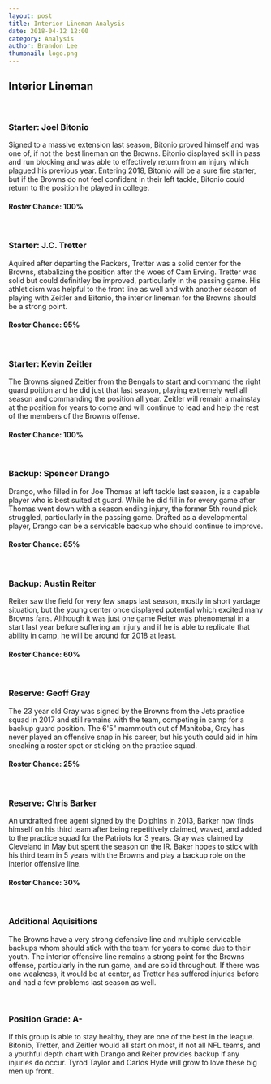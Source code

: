```yaml
---
layout: post
title: Interior Lineman Analysis
date: 2018-04-12 12:00
category: Analysis
author: Brandon Lee
thumbnail: logo.png
---
```


## Interior Lineman

<br>

### Starter: Joel Bitonio

Signed to a massive extension last season, Bitonio proved himself and was one of, if not the best lineman on the Browns. Bitonio displayed skill in pass and run blocking and was able to effectively return from an injury which plagued his previous year. Entering 2018, Bitonio will be a sure fire starter, but if the Browns do not feel confident in their left tackle, Bitonio could return to the position he played in college.

#### Roster Chance: 100%

<br>

### Starter: J.C. Tretter

Aquired after departing the Packers, Tretter was a solid center for the Browns, stabalizing the position after the woes of Cam Erving. Tretter was solid but could definitley be improved, particularly in the passing game. His athleticism was helpful to the front line as well and with another season of playing with Zeitler and Bitonio, the interior lineman for the Browns should be a strong point.

#### Roster Chance: 95%

<br>

### Starter: Kevin Zeitler

The Browns signed Zeitler from the Bengals to start and command the right guard poition and he did just that last season, playing extremely well all season and commanding the position all year. Zeitler will remain a mainstay at the position for years to come and will continue to lead and help the rest of the members of the Browns offense.

#### Roster Chance: 100%

<br>

### Backup: Spencer Drango

Drango, who filled in for Joe Thomas at left tackle last season, is a capable player who is best suited at guard. While he did fill in for every game after Thomas went down with a season ending injury, the former 5th round pick struggled, particularly in the passing game. Drafted as a developmental player, Drango can be a servicable backup who should continue to improve.

#### Roster Chance: 85%

<br>

### Backup: Austin Reiter

Reiter saw the field for very few snaps last season, mostly in short yardage situation, but the young center once displayed potential which excited many Browns fans. Although it was just one game Reiter was phenomenal in a start last year before suffering an injury and if he is able to replicate that ability in camp, he will be around for 2018 at least.

#### Roster Chance: 60%

<br>

### Reserve: Geoff Gray

The 23 year old Gray was signed by the Browns from the Jets practice squad in 2017 and still remains with the team, competing in camp for a backup guard position. The 6'5" mammouth out of Manitoba, Gray has never played an offensive snap in his career, but his youth could aid in him sneaking a roster spot or sticking on the practice squad. 

#### Roster Chance: 25%

<br>

### Reserve: Chris Barker

An undrafted free agent signed by the Dolphins in 2013, Barker now finds himself on his third team after being repetitively claimed, waved, and added to the practice squad for the Patriots for 3 years. Gray was claimed by Cleveland in May but spent the season on the IR. Baker hopes to stick with his third team in 5 years with the Browns and play a backup role on the interior offensive line.

#### Roster Chance: 30%

<br>

### Additional Aquisitions

The Browns have a very strong defensive line and multiple servicable backups whom should stick with the team for years to come due to their youth. The interior offensive line remains a strong point for the Browns offense, particularly in the run game, and are solid throughout. If there was one weakness, it would be at center, as Tretter has suffered injuries before and had a few problems last season as well.

<br>

### Position Grade: A-

If this group is able to stay healthy, they are one of the best in the league. Bitonio, Tretter, and Zeitler would all start on most, if not all NFL teams, and a youthful depth chart with Drango and Reiter provides backup if any injuries do occur. Tyrod Taylor and Carlos Hyde will grow to love these big men up front.
